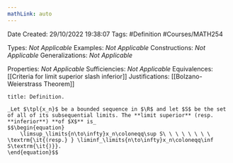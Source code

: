 ```yaml
---
mathLink: auto
---
```


<div class="topSpace"></div>

Date Created: 29/10/2022 19:38:07
Tags: #Definition #Courses/MATH254

Types: _Not Applicable_
Examples: _Not Applicable_
Constructions: _Not Applicable_
Generalizations: _Not Applicable_

Properties: _Not Applicable_
Sufficiencies: _Not Applicable_
Equivalences: [[Criteria for limit superior slash inferior]]
Justifications: [[Bolzano-Weierstrass Theorem]]

``` ad-Definition
title: Definition.

_Let $\tpl{x_n}$ be a bounded sequence in $\R$ and let $S$ be the set of all of its subsequential limits. The **limit superior** (resp. **inferior**) **of $X$** is_
$$\begin{equation}
    \limsup_\limits{n\to\infty}x_n\coloneqq\sup S\ \ \ \ \ \ \ \ \textrm{\it{(resp.} } \liminf_\limits{n\to\infty}x_n\coloneqq\inf S\textrm{\it{)}}.
\end{equation}$$

```
